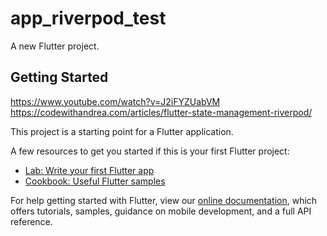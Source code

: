 # app_riverpod_test

A new Flutter project.

## Getting Started

https://www.youtube.com/watch?v=J2iFYZUabVM
https://codewithandrea.com/articles/flutter-state-management-riverpod/


This project is a starting point for a Flutter application.

A few resources to get you started if this is your first Flutter project:

- [Lab: Write your first Flutter app](https://flutter.dev/docs/get-started/codelab)
- [Cookbook: Useful Flutter samples](https://flutter.dev/docs/cookbook)

For help getting started with Flutter, view our
[online documentation](https://flutter.dev/docs), which offers tutorials,
samples, guidance on mobile development, and a full API reference.
